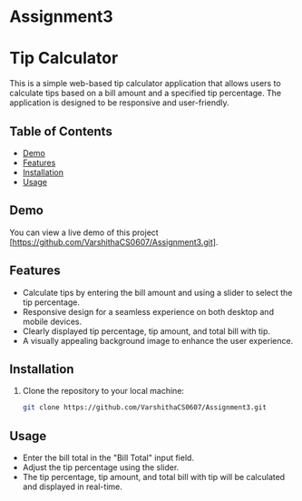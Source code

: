 # Assignment3
# Tip Calculator

This is a simple web-based tip calculator application that allows users to calculate tips based on a bill amount and a specified tip percentage. The application is designed to be responsive and user-friendly.

## Table of Contents

- [Demo](#demo)
- [Features](#features)
- [Installation](#installation)
- [Usage](#usage)


## Demo

You can view a live demo of this project [https://github.com/VarshithaCS0607/Assignment3.git].

## Features

- Calculate tips by entering the bill amount and using a slider to select the tip percentage.
- Responsive design for a seamless experience on both desktop and mobile devices.
- Clearly displayed tip percentage, tip amount, and total bill with tip.
- A visually appealing background image to enhance the user experience.

## Installation

1. Clone the repository to your local machine:

   ```bash
   git clone https://github.com/VarshithaCS0607/Assignment3.git

## Usage

- Enter the bill total in the "Bill Total" input field.
- Adjust the tip percentage using the slider.
- The tip percentage, tip amount, and total bill with tip will be calculated and displayed in real-time.